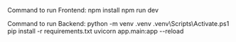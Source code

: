 Command to run Frontend:
npm install
npm run dev

Command to run Backend:
python -m venv .venv
.venv\Scripts\Activate.ps1
pip install -r requirements.txt
uvicorn app.main:app --reload
